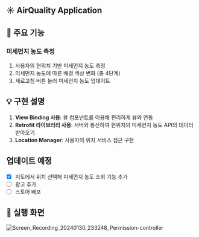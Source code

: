 ## ☀️ AirQuality Application
## 📌 주요 기능
### 미세먼지 농도 측정
1. 사용자의 현위치 기반 미세먼지 농도 측정
2. 미세먼지 농도에 따른 배경 색상 변화 (총 4단계)
3. 새로고침 버튼 눌러 미세먼지 농도 업데이트
## 💡 구현 설명
1. **View Binding 사용**: 뷰 컴포넌트를 이용해 편리하게 뷰와 연동
2. **Retrofit 라이브러리 사용**: 서버와 통신하여 현위치의 미세먼지 농도 API의 데이터 받아오기
3. **Location Manager**: 사용자의 위치 서비스 접근 구현
## 업데이트 예정
- [x] 지도에서 위치 선택해 미세먼지 농도 조회 기능 추가
- [ ] 광고 추가
- [ ] 스토어 배포
## 📱 실행 화면
![Screen_Recording_20240130_233248_Permission-controller](https://github.com/yesue2/AirQuality_App/assets/108323785/382116de-2c85-4b24-8dd3-510f7adf254a)
